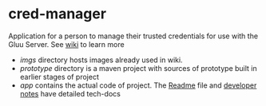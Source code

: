 # cred-manager
Application for a person to manage their trusted credentials for use with the Gluu Server. See [wiki](https://github.com/GluuFederation/cred-manager/wiki/Cred-Manager-Project-Doc) to learn more

* *imgs* directory hosts images already used in wiki.
* *prototype* directory is a maven project with sources of prototype built in earlier stages of project
* *app* contains the actual code of project. The [Readme](https://github.com/GluuFederation/cred-manager/blob/master/app/README.md) file and [developer notes](https://github.com/GluuFederation/cred-manager/blob/master/app/developer-notes.md) have detailed tech-docs
